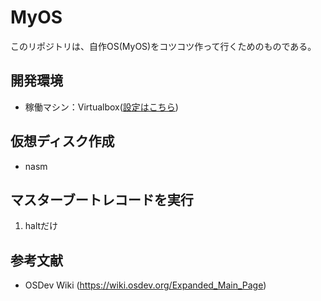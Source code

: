 # MyOS

このリポジトリは、自作OS(MyOS)をコツコツ作って行くためのものである。

## 開発環境
 - 稼働マシン：Virtualbox([設定はこちら](doc/virtualbox))  


## 仮想ディスク作成   
 - nasm  
  
## マスターブートレコードを実行   
 1. haltだけ  
  
## 参考文献   
 - OSDev Wiki (https://wiki.osdev.org/Expanded_Main_Page)  
  
